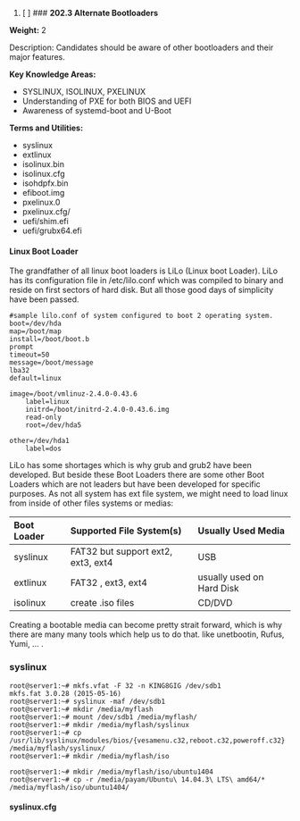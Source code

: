 1. [ ] ### **202.3 Alternate Bootloaders**

**Weight:** 2

Description: Candidates should be aware of other bootloaders and their major features.

**Key Knowledge Areas:**

* SYSLINUX, ISOLINUX, PXELINUX
* Understanding of PXE for both BIOS and UEFI
* Awareness of systemd-boot and U-Boot

**Terms and Utilities:**

* syslinux
* extlinux
* isolinux.bin
* isolinux.cfg
* isohdpfx.bin
* efiboot.img
* pxelinux.0
* pxelinux.cfg/
* uefi/shim.efi
* uefi/grubx64.efi

#### Linux Boot Loader

The grandfather of all linux boot loaders is LiLo \(Linux boot Loader\). LiLo has its configuration file in /etc/lilo.conf which was compiled to binary and reside on first sectors of hard disk. But all those good days of simplicity have been passed.

```
#sample lilo.conf of system configured to boot 2 operating system.
boot=/dev/hda
map=/boot/map
install=/boot/boot.b
prompt
timeout=50
message=/boot/message
lba32
default=linux

image=/boot/vmlinuz-2.4.0-0.43.6
    label=linux
    initrd=/boot/initrd-2.4.0-0.43.6.img
    read-only
    root=/dev/hda5

other=/dev/hda1
    label=dos
```

LiLo has some shortages which is why grub and grub2 have been developed. But beside these Boot Loaders there are some other Boot Loaders which are not leaders but have been developed for specific purposes. As not all system has ext file system, we might need to load linux from inside of other files systems or medias:

| Boot Loader | Supported File System\(s\) | Usually Used Media |
| :--- | :--- | :--- |
| syslinux | FAT32 but support ext2, ext3, ext4 | USB |
| extlinux  | FAT32 , ext3, ext4 | usually used on Hard Disk |
| isolinux | create .iso files | CD/DVD |

Creating a bootable media can become pretty strait forward, which is why  there are many many tools which help us to do that. like unetbootin, Rufus, Yumi,  ... .

### syslinux

```
root@server1:~# mkfs.vfat -F 32 -n KING8GIG /dev/sdb1
mkfs.fat 3.0.28 (2015-05-16)
root@server1:~# syslinux -maf /dev/sdb1
root@server1:~# mkdir /media/myflash
root@server1:~# mount /dev/sdb1 /media/myflash/
root@server1:~# mkdir /media/myflash/syslinux
root@server1:~# cp /usr/lib/syslinux/modules/bios/{vesamenu.c32,reboot.c32,poweroff.c32} /media/myflash/syslinux/
root@server1:~# mkdir /media/myflash/iso
```

```
root@server1:~# mkdir /media/myflash/iso/ubuntu1404
root@server1:~# cp -r /media/payam/Ubuntu\ 14.04.3\ LTS\ amd64/* /media/myflash/iso/ubuntu1404/
```

#### syslinux.cfg



```

```

```

```



